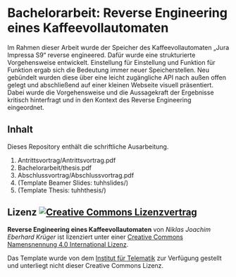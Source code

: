 # Bachelorarbeit: Reverse Engineering eines Kaffeevollautomaten
Im Rahmen dieser Arbeit wurde der Speicher des Kaffeevollautomaten „Jura Impressa S9“ reverse engineered. Dafür wurde eine strukturierte Vorgehensweise entwickelt. Einstellung für Einstellung und Funktion für Funktion ergab sich die Bedeutung immer neuer Speicherstellen. Neu gebündelt wurden diese über eine leicht zugängliche API nach außen offen gelegt und abschließend auf einer kleinen Webseite visuell präsentiert. Dabei wurde die Vorgehensweise und die Aussagekraft der Ergebnisse kritisch hinterfragt und in den Kontext des Reverse Engineering eingeordnet.

## Inhalt
Dieses Repository enthält die schriftliche Ausarbeitung.

1. Antrittsvortrag/Antrittsvortrag.pdf
2. Bachelorarbeit/thesis.pdf
3. Abschlussvortrag/Abschlussvortrag.pdf
4. (Template Beamer Slides: tuhhslides/)
5. (Template Thesis: tuhhthesis/)

## Lizenz [![Creative Commons Lizenzvertrag](https://i.creativecommons.org/l/by/4.0/88x31.png)](http://creativecommons.org/licenses/by/4.0/)
**Reverse Engineering eines Kaffeevollautomaten** von *Niklas Joachim Eberhard Krüger* ist lizenziert unter einer [Creative Commons Namensnennung 4.0 International Lizenz](http://creativecommons.org/licenses/by/4.0/).

Das Template wurde von dem [Institut für Telematik](https://www.ti5.tuhh.de/) zur Verfügung gestellt und unterliegt nicht dieser Creative Commons Lizenz.
